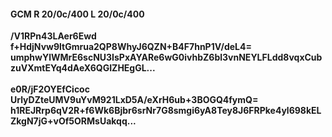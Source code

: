 #### GCM R 20/0c/400 L 20/0c/400
**/V1RPn43LAer6Ewd**<br/>**f+HdjNvw9ltGmrua2QP8WhyJ6QZN+B4F7hnP1V/deL4=**<br/>**umphwYlWMrE6scNU3IsPxAYARe6wG0ivhbZ6bl3vnNEYLFLdd8vqxCubzuVXmtEYq4dAeX6QGIZHEgGL...**<br/><br/>
**e0R/jF2OYEfCicoc**<br/>**UrlyDZteUMV9uYvM921LxD5A/eXrH6ub+3BOGQ4fymQ=**<br/>**h1REJRrp6qV2R+f6Wk6Bjbr6srNr7G8smgi6yA8Tey8J6FRPke4yl698kELZkgN7jG+vOf5ORMsUakqq...**